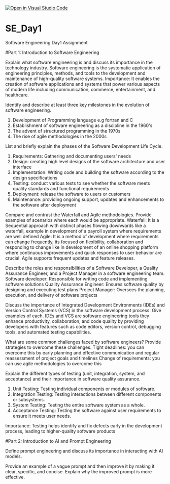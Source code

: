 [![Open in Visual Studio Code](https://classroom.github.com/assets/open-in-vscode-2e0aaae1b6195c2367325f4f02e2d04e9abb55f0b24a779b69b11b9e10269abc.svg)](https://classroom.github.com/online_ide?assignment_repo_id=18386431&assignment_repo_type=AssignmentRepo)
# SE_Day1
Software Engineering Day1 Assignment

#Part 1: Introduction to Software Engineering

Explain what software engineering is and discuss its importance in the technology industry.
  Software engineering is the systematic application of engineering principles, methods, and tools to the development and maintenance of
  high-quality software systems.
Importance:
 It enables the creation of software applications and systems that power various aspects of modern life including communication, commerce, entertainment, and healthcare.


Identify and describe at least three key milestones in the evolution of software engineering.
1. Development of Programming language e.g fortran and C
2. Establishment of software engineering as a discipline in the 1960's
3. The advent of structured programming in the 1970s
4. The rise of agile methodologies in the 2000s


List and briefly explain the phases of the Software Development Life Cycle.
1. Requirements: Gathering and documenting users' needs
2. Design: creating high level designs of the software architecture and user interface
3. Implementation: Writing code and building the software according to the design specifications
4. Testing: conduct various tests to see whether the software meets quality standards and functional requirements
5. Deployment: release the software to users or customers
6. Maintenance: providing ongoing support, updates and enhancements to the software after deployment

Compare and contrast the Waterfall and Agile methodologies. Provide examples of scenarios where each would be appropriate.
Waterfall: It is a Sequential approach with distinct phases flowing downwards like a waterfall, example in development of a 
payroll system where requirements are well defined
Agile: It is a method of development where requirements can change frequently, its focused on flexibility, collaboration and responding to change
like in development of an online shopping platform where continuous improvements and quick responses to user behavior are crucial. 
Agile supports frequent updates and feature releases.


Describe the roles and responsibilities of a Software Developer, a Quality Assurance Engineer, and a Project Manager in a software engineering team.
Software developer: Responsible for writing code and implementing software solutions
Quality Assurance Engineer: Ensures software quality by designing and executing test plans
Project Manager: Oversees the planning, execution, and delivery of software projects

Discuss the importance of Integrated Development Environments (IDEs) and Version Control Systems (VCS) in the software development process. Give examples of each.
IDEs and VCS are software engineering tools they enhance productivity, collaboration, and code quality by providing developers with features such as code editors, 
version control, debugging tools, and automated testing capabilities.

What are some common challenges faced by software engineers? Provide strategies to overcome these challenges.
Tight deadlines:  you can overcome this by early planning and effective communication and regular reassessment of project goals and timelines
Change of requirements:  you can use agile methodologies to overcome this

Explain the different types of testing (unit, integration, system, and acceptance) and their importance in software quality assurance.
1. Unit Testing: Testing individual components or modules of software.
2. Integration Testing: Testing interactions between different components or subsystems.
3. System Testing: Testing the entire software system as a whole.
4. Acceptance Testing: Testing the software against user requirements to ensure it meets user needs.

Importance: Testing helps identify and fix defects early in the development process, leading to higher-quality software products


#Part 2: Introduction to AI and Prompt Engineering


Define prompt engineering and discuss its importance in interacting with AI models.


Provide an example of a vague prompt and then improve it by making it clear, specific, and concise. Explain why the improved prompt is more effective.
